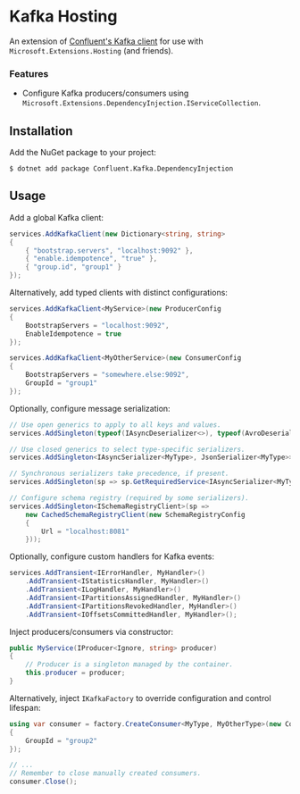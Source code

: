 # Kafka Hosting
An extension of [Confluent's Kafka client](https://github.com/confluentinc/confluent-kafka-dotnet) for use with `Microsoft.Extensions.Hosting` (and friends).

### Features
* Configure Kafka producers/consumers using `Microsoft.Extensions.DependencyInjection.IServiceCollection`.

## Installation

Add the NuGet package to your project:

    $ dotnet add package Confluent.Kafka.DependencyInjection

## Usage

Add a global Kafka client:

```c#
services.AddKafkaClient(new Dictionary<string, string>
{
    { "bootstrap.servers", "localhost:9092" },
    { "enable.idempotence", "true" },
    { "group.id", "group1" }
});
```

Alternatively, add typed clients with distinct configurations:

```c#
services.AddKafkaClient<MyService>(new ProducerConfig
{
    BootstrapServers = "localhost:9092",
    EnableIdempotence = true
});

services.AddKafkaClient<MyOtherService>(new ConsumerConfig
{
    BootstrapServers = "somewhere.else:9092",
    GroupId = "group1"
});
```

Optionally, configure message serialization:

```c#
// Use open generics to apply to all keys and values.
services.AddSingleton(typeof(IAsyncDeserializer<>), typeof(AvroDeserializer<>));

// Use closed generics to select type-specific serializers.
services.AddSingleton<IAsyncSerializer<MyType>, JsonSerializer<MyType>>();

// Synchronous serializers take precedence, if present.
services.AddSingleton(sp => sp.GetRequiredService<IAsyncSerializer<MyType>>().AsSyncOverAsync());

// Configure schema registry (required by some serializers).
services.AddSingleton<ISchemaRegistryClient>(sp =>
    new CachedSchemaRegistryClient(new SchemaRegistryConfig
    {
        Url = "localhost:8081"
    }));
```

Optionally, configure custom handlers for Kafka events:

```c#
services.AddTransient<IErrorHandler, MyHandler>()
    .AddTransient<IStatisticsHandler, MyHandler>()
    .AddTransient<ILogHandler, MyHandler>()
    .AddTransient<IPartitionsAssignedHandler, MyHandler>()
    .AddTransient<IPartitionsRevokedHandler, MyHandler>()
    .AddTransient<IOffsetsCommittedHandler, MyHandler>();
```

Inject producers/consumers via constructor:

```c#
public MyService(IProducer<Ignore, string> producer)
{
    // Producer is a singleton managed by the container.
    this.producer = producer;
}
```

Alternatively, inject `IKafkaFactory` to override configuration and control lifespan:

```c#
using var consumer = factory.CreateConsumer<MyType, MyOtherType>(new ConsumerConfig
{
    GroupId = "group2"
});

// ...
// Remember to close manually created consumers.
consumer.Close();
```
